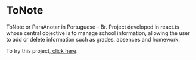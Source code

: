 # ToNote

<p>ToNote or ParaAnotar in Portuguese - Br. Project developed in react.ts whose central objective is to manage school information,
allowing the user to add or delete information such as grades, absences and homework.</p>
<p>To try this project,<a href="https://to-note.vercel.app/"> click here</a>.</p>
